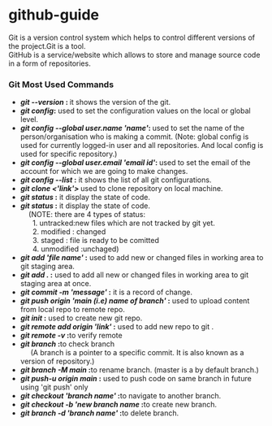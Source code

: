 # github-guide

Git is a version control system which helps to control different versions of the  project.Git is a tool.
<br>
GitHub is a service/website which allows to store and manage source code in a form of repositories.
<br>

### Git Most Used Commands

- <b> <i> git --version </i>: </b> it shows the version of the git.
- <b> <i> git config</i>:</b> used to set  the configuration values on the local or global level. 
- <b><i> git config --global user.name 'name'</i>: </b> used to set the name of the person/organisation who is making a commit. (Note: global config is used for currently logged-in user and all repositories. And local config is used for specific repository.)
- <b><i> git config --global user.email 'email id'</i>: </b> used to set the email  of the account for which we are going to make changes.
- <b><i> git config --list </i> :</b>   it shows the list of all  git configurations.  
- <b><i>git clone <'link'> </i> </b> used to clone repository on local machine.
- <b><i> git status </i> :</b> it display the state of code.
-  <b><i> git status </i> :</b> it display the state of code. <br>
 &nbsp;&nbsp;&nbsp;  (NOTE: there are 4 types of status: <br> &nbsp;&nbsp;&nbsp;&nbsp;&nbsp; 1. untracked:new files which are not tracked by git yet.<br> &nbsp;&nbsp;&nbsp;&nbsp;&nbsp; 2. modified : changed <br>&nbsp;&nbsp;&nbsp;&nbsp;&nbsp; 3. staged : file is ready to be comitted <br> &nbsp;&nbsp;&nbsp;&nbsp;&nbsp; 4. unmodified :unchaged)
-  <b><i> git add 'file name' </i> :</b> used to add new or changed files in working area  to git staging area. <br>
-  <b><i> git add . </i> :</b> used to  add all new or changed files in working area  to git staging area at once. <br>
- <b><i> git commit -m 'message' </i> :</b> it is a record of change. <br>
- <b><i> git push origin 'main (i.e) name of branch' </i> :</b> used to upload content from local repo to remote repo. <br>
- <b><i> git init</i> :</b> used to create new git repo. <br>
- <b><i> git remote add origin  'link'</i> :</b> used to add new repo to git . <br>
- <b><i> git remote -v </i> :</b>to verify remote <br>
- <b><i> git branch </i> :</b>to check branch<br> &nbsp; &nbsp; &nbsp;(A branch is a pointer to a specific commit. It is also known as a version of repository.)
- <b><i> git branch -M main</i> :</b>to rename branch.  (master is a by default branch.)<br>
- <b><i> git push-u origin main </i> :</b> used to push code on same branch in future using 'git push' only <br>
- <b><i> git checkout 'branch name'</i> :</b>to navigate to another branch. <br>
- <b><i> git checkout -b 'new branch name</i> :</b>to create new branch. <br>
- <b><i> git branch -d 'branch name'</i> :</b>to delete branch. <br>
